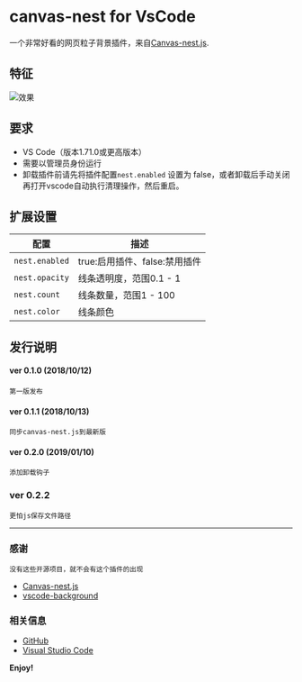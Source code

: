 
# canvas-nest for  VsCode

一个非常好看的网页粒子背景插件，来自[Canvas-nest.js](https://github.com/hustcc/canvas-nest.js).

## 特征

![效果](https://user-images.githubusercontent.com/14969576/46869498-a416b780-ce5e-11e8-9e14-e5ce925cbc25.gif)

## 要求

* VS Code（版本1.71.0或更高版本）
* 需要以管理员身份运行
* 卸载插件前请先将插件配置`nest.enabled` 设置为 false，或者卸载后手动关闭再打开vscode自动执行清理操作，然后重启。

## 扩展设置

|配置 | 描述
|-----|------------
|`nest.enabled`| true:启用插件、false:禁用插件
|`nest.opacity`| 线条透明度，范围0.1 - 1
|`nest.count`| 线条数量，范围1 - 100 
|`nest.color`| 线条颜色



## 发行说明

#### ver 0.1.0 (2018/10/12)
	第一版发布
#### ver 0.1.1 (2018/10/13)
	同步canvas-nest.js到最新版
#### ver 0.2.0 (2019/01/10)
	添加卸载钩子
### ver 0.2.2
	更怕js保存文件路径
-----------------------------------------------------------------------------------------------------------
### 感谢
	没有这些开源项目，就不会有这个插件的出现
* [Canvas-nest.js](https://github.com/hustcc/canvas-nest.js)
* [vscode-background](https://github.com/shalldie/vscode-background)

### 相关信息

* [GitHub](https://github.com/AShujiao/vscode-nest)
* [Visual Studio Code](https://marketplace.visualstudio.com/items?itemName=manasxx.nest)

**Enjoy!**
